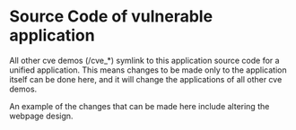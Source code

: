 # Source Code of vulnerable application  

All other cve demos (/cve_*) symlink to this application source code for a unified application.
This means changes to be made only to the application itself can be done here, and it will change the applications of all other cve demos.

An example of the changes that can be made here include altering the webpage design.  